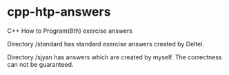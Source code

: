 # cpp-htp-answers

C++ How to Program(8th) exercise answers

Directory /standard has standard exercise answers created by Deltel.

Directory /sjyan has answers which are created by myself. The correctness can not be guaranteed.

